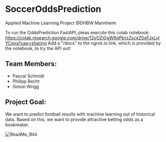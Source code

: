 # SoccerOddsPrediction

Applied Machine Learning Project @DHBW Mannheim

To run the OddsPrediction FastAPI, pleas execute this colab notebook: https://colab.research.google.com/drive/12vOZjGgW9qPbrzZsceZ0oFJxLvlYCqva?usp=sharing
Add a "/docs" to the ngrok.io link, which is provided by the notebook, to try the API out!

## Team Members: 
- Pascal Schmidt
- Philipp Becht
- Simon Wrigg

## Project Goal:
We want to predict football results with machine learning out of historical data. Based on this, we want to provide attractive betting odds as a bookmaker.

![ReadMe_Bild](https://user-images.githubusercontent.com/75417157/168867730-e1292e41-2ae8-4e11-8f97-b2b57f8a3c18.PNG)
